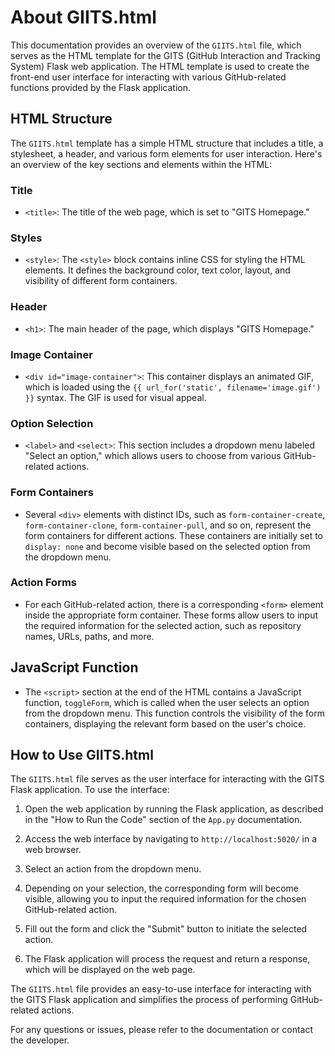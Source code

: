 # About GIITS.html

This documentation provides an overview of the `GIITS.html` file, which serves as the HTML template for the GITS (GitHub Interaction and Tracking System) Flask web application. The HTML template is used to create the front-end user interface for interacting with various GitHub-related functions provided by the Flask application.

## HTML Structure

The `GIITS.html` template has a simple HTML structure that includes a title, a stylesheet, a header, and various form elements for user interaction. Here's an overview of the key sections and elements within the HTML:

### Title
- `<title>`: The title of the web page, which is set to "GITS Homepage."

### Styles
- `<style>`: The `<style>` block contains inline CSS for styling the HTML elements. It defines the background color, text color, layout, and visibility of different form containers.

### Header
- `<h1>`: The main header of the page, which displays "GITS Homepage."

### Image Container
- `<div id="image-container">`: This container displays an animated GIF, which is loaded using the `{{ url_for('static', filename='image.gif') }}` syntax. The GIF is used for visual appeal.

### Option Selection
- `<label>` and `<select>`: This section includes a dropdown menu labeled "Select an option," which allows users to choose from various GitHub-related actions.

### Form Containers
- Several `<div>` elements with distinct IDs, such as `form-container-create`, `form-container-clone`, `form-container-pull`, and so on, represent the form containers for different actions. These containers are initially set to `display: none` and become visible based on the selected option from the dropdown menu.

### Action Forms
- For each GitHub-related action, there is a corresponding `<form>` element inside the appropriate form container. These forms allow users to input the required information for the selected action, such as repository names, URLs, paths, and more.

## JavaScript Function
- The `<script>` section at the end of the HTML contains a JavaScript function, `toggleForm`, which is called when the user selects an option from the dropdown menu. This function controls the visibility of the form containers, displaying the relevant form based on the user's choice.

## How to Use GIITS.html

The `GIITS.html` file serves as the user interface for interacting with the GITS Flask application. To use the interface:

1. Open the web application by running the Flask application, as described in the "How to Run the Code" section of the `App.py` documentation.

2. Access the web interface by navigating to `http://localhost:5020/` in a web browser.

3. Select an action from the dropdown menu.

4. Depending on your selection, the corresponding form will become visible, allowing you to input the required information for the chosen GitHub-related action.

5. Fill out the form and click the "Submit" button to initiate the selected action.

6. The Flask application will process the request and return a response, which will be displayed on the web page.

The `GIITS.html` file provides an easy-to-use interface for interacting with the GITS Flask application and simplifies the process of performing GitHub-related actions.

For any questions or issues, please refer to the documentation or contact the developer.
